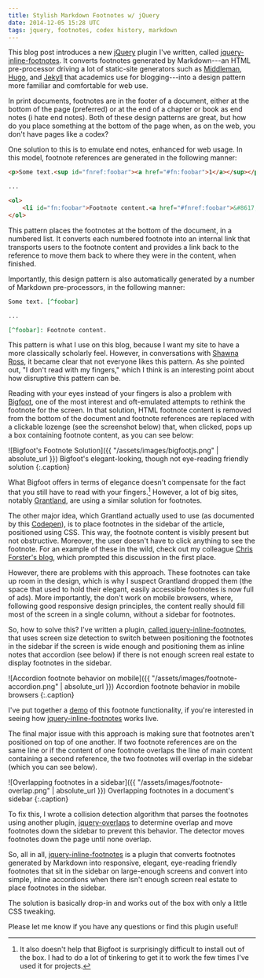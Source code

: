```yaml
---
title: Stylish Markdown Footnotes w/ jQuery
date: 2014-12-05 15:28 UTC
tags: jquery, footnotes, codex history, markdown
---
```


This blog post introduces a new [jQuery](http://www.jquery.com) plugin I've written, called [jquery-inline-footnotes](https://github.com/oncomouse/jquery-inline-footnotes). It converts footnotes generated by Markdown---an HTML pre-processor driving a lot of static-site generators such as [Middleman](http://middlemanapp.com/), [Hugo](http://gohugo.io/), and [Jekyll](http://jekyllrb.com/) that academics use for blogging---into a design pattern more familiar and comfortable for web use.

In print documents, footnotes are in the footer of a document, either at the bottom of the page (preferred) or at the end of a chapter or book as end notes (i hate end notes). Both of these design patterns are great, but how do you place something at the bottom of the page when, as on the web, you don't have pages like a codex?

One solution to this is to emulate end notes, enhanced for web usage. In this model, footnote references are generated in the following manner:

~~~ html
<p>Some text.<sup id="fnref:foobar"><a href="#fn:foobar">1</a></sup></p>

...

<ol>
	<li id="fn:foobar">Footnote content.<a href="#fnref:foobar">&#8617;</a>.</li>
</ol>
~~~

This pattern places the footnotes at the bottom of the document, in a numbered list. It converts each numbered footnote into an internal link that transports users to the footnote content and provides a link back to the reference to move them back to where they were in the content, when finished.

Importantly, this design pattern is also automatically generated by a number of Markdown pre-processors, in the following manner:

~~~ markdown
Some text. [^foobar]

...

[^foobar]: Footnote content.
~~~

This pattern is what I use on this blog, because I want my site to have a more classically scholarly feel. However, in conversations with [Shawna Ross](http://www.shawnaross.com), it became clear that not everyone likes this pattern. As she pointed out, "I don't read with my fingers," which I think is an interesting point about how disruptive this pattern can be.

Reading with your eyes instead of your fingers is also a problem with [Bigfoot](http://www.bigfootjs.com/), one of the most interest and oft-emulated attempts to rethink the footnote for the screen. In that solution, HTML footnote content is removed from the bottom of the document and footnote references are replaced with a clickable lozenge (see the screenshot below) that, when clicked, pops up a box containing footnote content, as you can see below:

![Bigfoot's Footnote Solution]({{ "/assets/images/bigfootjs.png" | absolute_url }})
Bigfoot's elegant-looking, though not eye-reading friendly solution
{:.caption}

What Bigfoot offers in terms of elegance doesn't compensate for the fact that you still have to read with your fingers.[^1] However, a lot of big sites, notably [Grantland](http://grantland.com/features/chip-kelly-philadelphia-eagles-nfl-influence/), are using a similar solution for footnotes.

The other major idea, which Grantland actually used to use (as documented by this [Codepen](http://codepen.io/nickbottomley/pen/JeomB)), is to place footnotes in the sidebar of the article, positioned using CSS. This way, the footnote content is visibly present but not obstructive. Moreover, the user doesn't have to click anything to see the footnote. For an example of these in the wild, check out my colleague [Chris Forster's blog](http://cforster.com/2014/12/interstellar/), which prompted this discussion in the first place.

However, there are problems with this approach. These footnotes can take up room in the design, which is why I suspect Grantland dropped them (the space that used to hold their elegant, easily accessible footnotes is now full of ads). More importantly, the don't work on mobile browsers, where, following good responsive design principles, the content really should fill most of the screen in a single column, without a sidebar for footnotes.

So, how to solve this? I've written a plugin, [called jquery-inline-footnotes](https://github.com/oncomouse/jquery-inline-footnotes), that uses screen size detection to switch between positioning the footnotes in the sidebar if the screen is wide enough and positioning them as inline notes that accordion (see below) if there is not enough screen real estate to display footnotes in the sidebar.

![Accordion footnote behavior on mobile]({{ "/assets/images/footnote-accordion.png" | absolute_url }})
Accordion footnote behavior in mobile browsers
{:.caption}

I've put together a [demo](http://oncomouse.github.io/inline-footnotes.html) of this footnote functionality, if you're interested in seeing how [jquery-inline-footnotes](https://github.com/oncomouse/jquery-inline-footnotes) works live.

The final major issue with this approach is making sure that footnotes aren't positioned on top of one another. If two footnote references are on the same line or if the content of one footnote overlaps the line of main content containing a second reference, the two footnotes will overlap in the sidebar (which you can see below).

![Overlapping footnotes in a sidebar]({{ "/assets/images/footnote-overlap.png" | absolute_url }})
Overlapping footnotes in a document's sidebar
{:.caption}

To fix this, I wrote a collision detection algorithm that parses the footnotes using another plugin, [jquery-overlaps](https://github.com/brandonaaron/jquery-overlaps) to determine overlap and move footnotes down the sidebar to prevent this behavior. The detector moves footnotes down the page until none overlap.

So, all in all, [jquery-inline-footnotes](https://github.com/oncomouse/jquery-inline-footnotes) is a plugin that converts footnotes generated by Markdown into responsive, elegant, eye-reading friendly footnotes that sit in the sidebar on large-enough screens and convert into simple, inline accordions when there isn't enough screen real estate to place footnotes in the sidebar.

The solution is basically drop-in and works out of the box with only a little CSS tweaking.

Please let me know if you have any questions or find this plugin useful!

[^1]: It also doesn't help that Bigfoot is surprisingly difficult to install out of the box. I had to do a lot of tinkering to get it to work the few times I've used it for projects.
